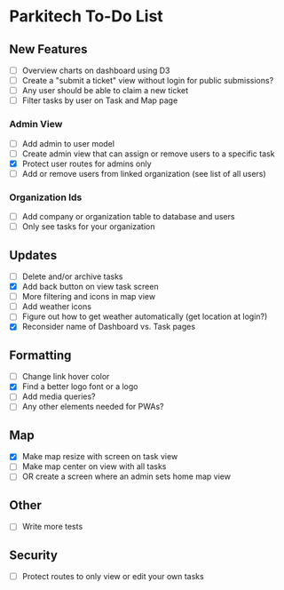 # Parkitech To-Do List

## New Features

- [ ] Overview charts on dashboard using D3
- [ ] Create a "submit a ticket" view without login for public submissions?
- [ ] Any user should be able to claim a new ticket
- [ ] Filter tasks by user on Task and Map page

### Admin View

- [ ] Add admin to user model
- [ ] Create admin view that can assign or remove users to a specific task
- [x] Protect user routes for admins only
- [ ] Add or remove users from linked organization (see list of all users)

### Organization Ids

- [ ] Add company or organization table to database and users
- [ ] Only see tasks for your organization

## Updates

- [ ] Delete and/or archive tasks
- [x] Add back button on view task screen
- [ ] More filtering and icons in map view
- [ ] Add weather icons
- [ ] Figure out how to get weather automatically (get location at login?)
- [x] Reconsider name of Dashboard vs. Task pages

## Formatting

- [ ] Change link hover color
- [x] Find a better logo font or a logo
- [ ] Add media queries?
- [ ] Any other elements needed for PWAs?

## Map

- [x] Make map resize with screen on task view
- [ ] Make map center on view with all tasks
- [ ] OR create a screen where an admin sets home map view

## Other

- [ ] Write more tests

## Security

- [ ] Protect routes to only view or edit your own tasks
